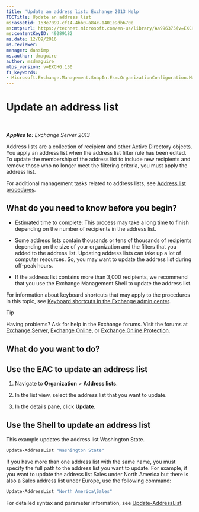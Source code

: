```yaml
---
title: 'Update an address list: Exchange 2013 Help'
TOCTitle: Update an address list
ms:assetid: 163e7099-cf14-4bb0-a84c-1401e9db670e
ms:mtpsurl: https://technet.microsoft.com/en-us/library/Aa996375(v=EXCHG.150)
ms:contentKeyID: 49289182
ms.date: 12/09/2016
ms.reviewer: 
manager: dansimp
ms.author: dmaguire
author: msdmaguire
mtps_version: v=EXCHG.150
f1_keywords:
- Microsoft.Exchange.Management.SnapIn.Esm.OrganizationConfiguration.Mailbox.UpdateAddressListWizardForm.ScheduleWizardPage
---
```


# Update an address list

 

_**Applies to:** Exchange Server 2013_


Address lists are a collection of recipient and other Active Directory objects. You apply an address list when the address list filter rule has been edited. To update the membership of the address list to include new recipients and remove those who no longer meet the filtering criteria, you must apply the address list.

For additional management tasks related to address lists, see [Address list procedures](address-list-procedures-exchange-2013-help.md).

## What do you need to know before you begin?

  - Estimated time to complete: This process may take a long time to finish depending on the number of recipients in the address list.

  - Some address lists contain thousands or tens of thousands of recipients depending on the size of your organization and the filters that you added to the address list. Updating address lists can take up a lot of computer resources. So, you may want to update the address list during off-peak hours.

  - If the address list contains more than 3,000 recipients, we recommend that you use the Exchange Management Shell to update the address list.

For information about keyboard shortcuts that may apply to the procedures in this topic, see [Keyboard shortcuts in the Exchange admin center](keyboard-shortcuts-in-the-exchange-admin-center-2013-help.md).


> [!TIP]
> Having problems? Ask for help in the Exchange forums. Visit the forums at <A href="https://go.microsoft.com/fwlink/p/?linkid=60612">Exchange Server</A>, <A href="https://go.microsoft.com/fwlink/p/?linkid=267542">Exchange Online</A>, or <A href="https://go.microsoft.com/fwlink/p/?linkid=285351">Exchange Online Protection</A>.



## What do you want to do?

## Use the EAC to update an address list

1.  Navigate to **Organization** \> **Address lists**.

2.  In the list view, select the address list that you want to update.

3.  In the details pane, click **Update**.

## Use the Shell to update an address list

This example updates the address list Washington State.

```powershell
Update-AddressList "Washington State"
```

If you have more than one address list with the same name, you must specify the full path to the address list you want to update. For example, if you want to update the address list Sales under North America but there is also a Sales address list under Europe, use the following command:

```powershell
Update-AddressList "North America\Sales"
```

For detailed syntax and parameter information, see [Update-AddressList](https://technet.microsoft.com/en-us/library/aa997982\(v=exchg.150\)).


